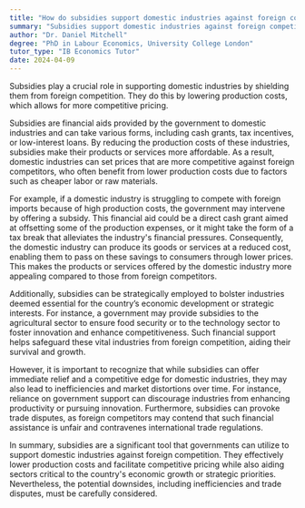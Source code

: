 ```yaml
---
title: "How do subsidies support domestic industries against foreign competition?"
summary: "Subsidies support domestic industries against foreign competition by reducing production costs and enabling competitive pricing."
author: "Dr. Daniel Mitchell"
degree: "PhD in Labour Economics, University College London"
tutor_type: "IB Economics Tutor"
date: 2024-04-09
---
```


Subsidies play a crucial role in supporting domestic industries by shielding them from foreign competition. They do this by lowering production costs, which allows for more competitive pricing.

Subsidies are financial aids provided by the government to domestic industries and can take various forms, including cash grants, tax incentives, or low-interest loans. By reducing the production costs of these industries, subsidies make their products or services more affordable. As a result, domestic industries can set prices that are more competitive against foreign competitors, who often benefit from lower production costs due to factors such as cheaper labor or raw materials.

For example, if a domestic industry is struggling to compete with foreign imports because of high production costs, the government may intervene by offering a subsidy. This financial aid could be a direct cash grant aimed at offsetting some of the production expenses, or it might take the form of a tax break that alleviates the industry's financial pressures. Consequently, the domestic industry can produce its goods or services at a reduced cost, enabling them to pass on these savings to consumers through lower prices. This makes the products or services offered by the domestic industry more appealing compared to those from foreign competitors.

Additionally, subsidies can be strategically employed to bolster industries deemed essential for the country’s economic development or strategic interests. For instance, a government may provide subsidies to the agricultural sector to ensure food security or to the technology sector to foster innovation and enhance competitiveness. Such financial support helps safeguard these vital industries from foreign competition, aiding their survival and growth.

However, it is important to recognize that while subsidies can offer immediate relief and a competitive edge for domestic industries, they may also lead to inefficiencies and market distortions over time. For instance, reliance on government support can discourage industries from enhancing productivity or pursuing innovation. Furthermore, subsidies can provoke trade disputes, as foreign competitors may contend that such financial assistance is unfair and contravenes international trade regulations.

In summary, subsidies are a significant tool that governments can utilize to support domestic industries against foreign competition. They effectively lower production costs and facilitate competitive pricing while also aiding sectors critical to the country's economic growth or strategic priorities. Nevertheless, the potential downsides, including inefficiencies and trade disputes, must be carefully considered.
    